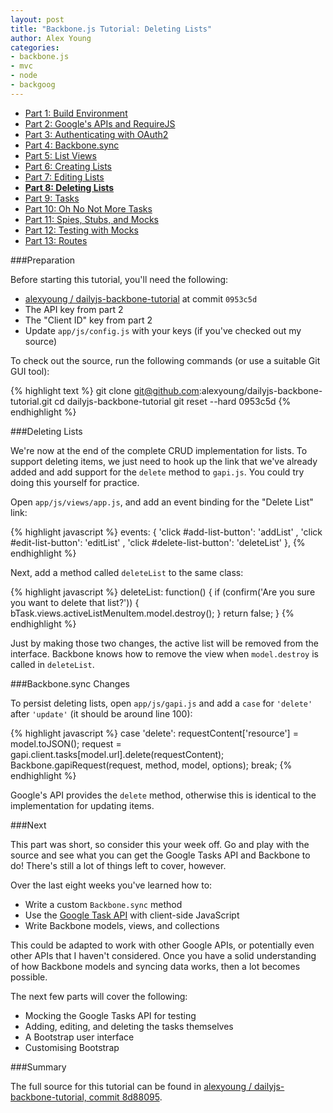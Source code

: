 ```yaml
---
layout: post
title: "Backbone.js Tutorial: Deleting Lists"
author: Alex Young
categories: 
- backbone.js
- mvc
- node
- backgoog
---
```


<ul class="parts">
  <li><a href="http://dailyjs.com/2012/11/29/backbone-tutorial-1/">Part 1: Build Environment</a></li>
  <li><a href="http://dailyjs.com/2012/12/06/backbone-tutorial-2/">Part 2: Google's APIs and RequireJS</a></li>
  <li><a href="http://dailyjs.com/2012/12/13/backbone-tutorial-3/">Part 3: Authenticating with OAuth2</a></li>
  <li><a href="http://dailyjs.com/2012/12/20/backbone-tutorial-4/">Part 4: Backbone.sync</a></li>
  <li><a href="http://dailyjs.com/2012/12/27/backbone-tutorial-5/">Part 5: List Views</a></li>
  <li><a href="http://dailyjs.com/2013/01/03/backbone-tutorial-6/">Part 6: Creating Lists</a></li>
  <li><a href="http://dailyjs.com/2013/01/10/backbone-tutorial-7/">Part 7: Editing Lists</a></li>
  <li><a href="http://dailyjs.com/2013/01/17/backbone-tutorial-8/"><strong>Part 8: Deleting Lists</strong></a></li>
  <li><a href="http://dailyjs.com/2013/01/24/backbone-tutorial-9/">Part 9: Tasks</a></li>
  <li><a href="http://dailyjs.com/2013/01/31/backbone-tutorial-10/">Part 10: Oh No Not More Tasks</a></li>
  <li><a href="http://dailyjs.com/2013/02/07/backbone-tutorial-11/">Part 11: Spies, Stubs, and Mocks</a></li>
  <li><a href="http://dailyjs.com/2013/02/14/backbone-tutorial-12/">Part 12: Testing with Mocks</a></li>
  <li><a href="http://dailyjs.com/2013/03/07/backbone-tutorial-13/">Part 13: Routes</a></li>
</ul>

###Preparation

Before starting this tutorial, you'll need the following:

* [alexyoung / dailyjs-backbone-tutorial](https://github.com/alexyoung/dailyjs-backbone-tutorial) at commit `0953c5d`
* The API key from part 2
* The "Client ID" key from part 2
* Update `app/js/config.js` with your keys (if you've checked out my source)

To check out the source, run the following commands (or use a suitable Git GUI tool):

{% highlight text %}
git clone git@github.com:alexyoung/dailyjs-backbone-tutorial.git
cd dailyjs-backbone-tutorial
git reset --hard 0953c5d
{% endhighlight %}

###Deleting Lists

We're now at the end of the complete CRUD implementation for lists.  To support deleting items, we just need to hook up the link that we've already added and add support for the `delete` method to `gapi.js`.  You could try doing this yourself for practice.

Open `app/js/views/app.js`, and add an event binding for the "Delete List" link:

{% highlight javascript %}
events: {
  'click #add-list-button': 'addList'
, 'click #edit-list-button': 'editList'
, 'click #delete-list-button': 'deleteList'
},
{% endhighlight %}

Next, add a method called `deleteList` to the same class:

{% highlight javascript %}
deleteList: function() {
  if (confirm('Are you sure you want to delete that list?')) {
    bTask.views.activeListMenuItem.model.destroy();
  }
  return false;
}
{% endhighlight %}

Just by making those two changes, the active list will be removed from the interface.  Backbone knows how to remove the view when `model.destroy` is called in `deleteList`.

###Backbone.sync Changes

To persist deleting lists, open `app/js/gapi.js` and add a `case` for `'delete'` after `'update'` (it should be around line 100):

{% highlight javascript %}
case 'delete':
  requestContent['resource'] = model.toJSON();
  request = gapi.client.tasks[model.url].delete(requestContent);
  Backbone.gapiRequest(request, method, model, options);
break;
{% endhighlight %}

Google's API provides the `delete` method, otherwise this is identical to the implementation for updating items.

###Next

This part was short, so consider this your week off.  Go and play with the source and see what you can get the Google Tasks API and Backbone to do!  There's still a lot of things left to cover, however.

Over the last eight weeks you've learned how to:

* Write a custom `Backbone.sync` method
* Use the [Google Task API](https://developers.google.com/google-apps/tasks/) with client-side JavaScript
* Write Backbone models, views, and collections

This could be adapted to work with other Google APIs, or potentially even other APIs that I haven't considered.  Once you have a solid understanding of how Backbone models and syncing data works, then a lot becomes possible.

The next few parts will cover the following:

* Mocking the Google Tasks API for testing
* Adding, editing, and deleting the tasks themselves
* A Bootstrap user interface
* Customising Bootstrap

###Summary

The full source for this tutorial can be found in [alexyoung / dailyjs-backbone-tutorial, commit 8d88095](https://github.com/alexyoung/dailyjs-backbone-tutorial/tree/8d88095de512c084ccf4cb28e49844df05396e0f).

